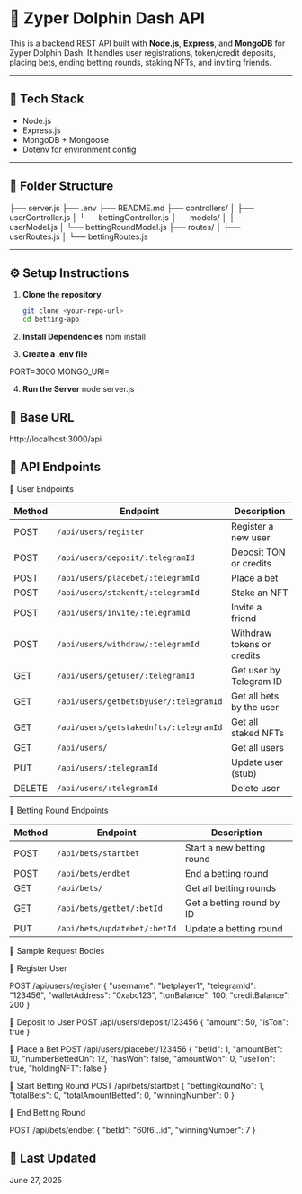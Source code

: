 # 🎰 Zyper Dolphin Dash API

This is a backend REST API built with **Node.js**, **Express**, and **MongoDB** for Zyper Dolphin Dash. It handles user registrations, token/credit deposits, placing bets, ending betting rounds, staking NFTs, and inviting friends.

---

## 🔧 Tech Stack

- Node.js
- Express.js
- MongoDB + Mongoose
- Dotenv for environment config

---

## 📁 Folder Structure
├── server.js
├── .env
├── README.md
├── controllers/
│ ├── userController.js
│ └── bettingController.js
├── models/
│ ├── userModel.js
│ └── bettingRoundModel.js
├── routes/
│ ├── userRoutes.js
│ └── bettingRoutes.js



---

## ⚙️ Setup Instructions

1. **Clone the repository**
   ```bash
   git clone <your-repo-url>
   cd betting-app

2. **Install Dependencies**
  npm install

3. **Create a .env file**

 PORT=3000
 MONGO_URI=

4. **Run the Server**
 node server.js

## 🔗  Base URL
http://localhost:3000/api


## 🧪 API Endpoints

👤 User Endpoints

| Method | Endpoint                               | Description                |
| ------ | -------------------------------------- | -------------------------- |
| POST   | `/api/users/register`                  | Register a new user        |
| POST   | `/api/users/deposit/:telegramId`       | Deposit TON or credits     |
| POST   | `/api/users/placebet/:telegramId`      | Place a bet                |
| POST   | `/api/users/stakenft/:telegramId`      | Stake an NFT               |
| POST   | `/api/users/invite/:telegramId`        | Invite a friend            |
| POST   | `/api/users/withdraw/:telegramId`      | Withdraw tokens or credits |
| GET    | `/api/users/getuser/:telegramId`       | Get user by Telegram ID    |
| GET    | `/api/users/getbetsbyuser/:telegramId` | Get all bets by the user   |
| GET    | `/api/users/getstakednfts/:telegramId` | Get all staked NFTs        |
| GET    | `/api/users/`                          | Get all users              |
| PUT    | `/api/users/:telegramId`               | Update user (stub)         |
| DELETE | `/api/users/:telegramId`               | Delete user                |


🧾 Betting Round Endpoints

| Method | Endpoint                     | Description               |
| ------ | ---------------------------- | ------------------------- |
| POST   | `/api/bets/startbet`         | Start a new betting round |
| POST   | `/api/bets/endbet`           | End a betting round       |
| GET    | `/api/bets/`                 | Get all betting rounds    |
| GET    | `/api/bets/getbet/:betId`    | Get a betting round by ID |
| PUT    | `/api/bets/updatebet/:betId` | Update a betting round    |


🧾 Sample Request Bodies

🔹 Register User

POST /api/users/register
{
  "username": "betplayer1",
  "telegramId": "123456",
  "walletAddress": "0xabc123",
  "tonBalance": 100,
  "creditBalance": 200
}

🔹 Deposit to User
POST /api/users/deposit/123456
{
  "amount": 50,
  "isTon": true
}

🔹 Place a Bet
POST /api/users/placebet/123456
{
  "betId": 1,
  "amountBet": 10,
  "numberBettedOn": 12,
  "hasWon": false,
  "amountWon": 0,
  "useTon": true,
  "holdingNFT": false
}

🔹 Start Betting Round
POST /api/bets/startbet
{
  "bettingRoundNo": 1,
  "totalBets": 0,
  "totalAmountBetted": 0,
  "winningNumber": 0
}


🔹 End Betting Round

POST /api/bets/endbet
{
  "betId": "60f6...id",
  "winningNumber": 7
}


## 📅 Last Updated
June 27, 2025